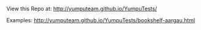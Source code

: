 View this Repo at: 
http://yumputeam.github.io/YumpuTests/


Examples:
http://yumputeam.github.io/YumpuTests/bookshelf-aargau.html
